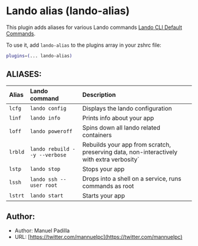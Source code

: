# Lando alias (lando-alias)

This plugin adds aliases for various Lando commands [Lando CLI Default Commands](https://docs.lando.dev/basics/usage.html#default-commands/).

To use it, add `lando-alias` to the plugins array in your zshrc file:

```zsh
plugins=(... lando-alias)
```

## ALIASES:

| Alias   | Lando command                 | Description                                                                              |
|:--------|:------------------------------|:-----------------------------------------------------------------------------------------|
| `lcfg`  | `lando config`                | Displays the lando configuration                                                         |
| `linf`  | `lando info`                  | Prints info about your app                                                               |
| `loff`  | `lando poweroff`              |  Spins down all lando related containers                                                 |
| `lrbld` | `lando rebuild --y --verbose` | Rebuilds your app from scratch, preserving data, non-interactively with extra verbosity` |
| `lstp`  | `lando stop`                  | Stops your app                                                                           |
| `lssh`  | `lando ssh --user root`       | Drops into a shell on a service, runs commands as root                                   |
| `lstrt` | `lando start`                 | Starts your app                                                                          |

## Author:

- Author: Manuel Padilla
- URL: [https://twitter.com/mannuelpc](https://twitter.com/mannuelpc)
